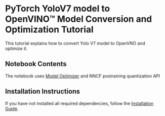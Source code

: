 # PyTorch YoloV7 model to OpenVINO™ Model Conversion and Optimization Tutorial

This tutorial explains how to convert Yolo V7 model to OpenVNO and optimize it.

## Notebook Contents

The notebook uses [Model Optimizer](https://docs.openvino.ai/latest/openvino_docs_MO_DG_Deep_Learning_Model_Optimizer_DevGuide.html) and NNCF postraining quantization API

## Installation Instructions

If you have not installed all required dependencies, follow the [Installation Guide](../../README.md).